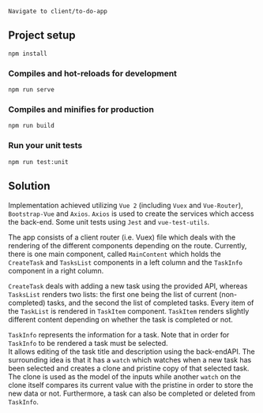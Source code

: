 ```
Navigate to client/to-do-app
```

## Project setup
```
npm install
```

### Compiles and hot-reloads for development
```
npm run serve
```

### Compiles and minifies for production
```
npm run build
```

### Run your unit tests
```
npm run test:unit
```


## Solution 

Implementation achieved utilizing `Vue 2` (including `Vuex` and `Vue-Router`), `Bootstrap-Vue` and `Axios`. `Axios` is
used to create the services which access the back-end. Some unit tests using `Jest` and `vue-test-utils`.

The app consists of a client router (i.e. Vuex) file which deals with the rendering of the different components 
depending on the route. Currently, there is one main component, called `MainContent` which holds 
the `CreateTask` and `TasksList`  components in a left column and the `TaskInfo` component in a right column.
  
`CreateTask` deals with adding a new task using the provided API, whereas `TasksList` renders two lists: the first 
one being the list of current (non-completed) tasks, and the second the list of completed tasks. Every item of the 
`TaskList` is rendered in `TaskItem` component. `TaskItem` renders slightly different content depending on whether the 
task is completed or not.

`TaskInfo` represents the information for a task. Note that in order for `TaskInfo` to be rendered a task must be selected.  
It allows editing of the task title and description using the back-endAPI. The surrounding idea is that it has a `watch` 
which watches when a new task has been selected and creates a clone and pristine copy of that selected task. 
The clone is used as the model of the inputs while another `watch` on the clone itself compares its current 
value with the pristine in order to store the new data or not. Furthermore, a task can also be completed or 
deleted from `TaskInfo`. 




  
